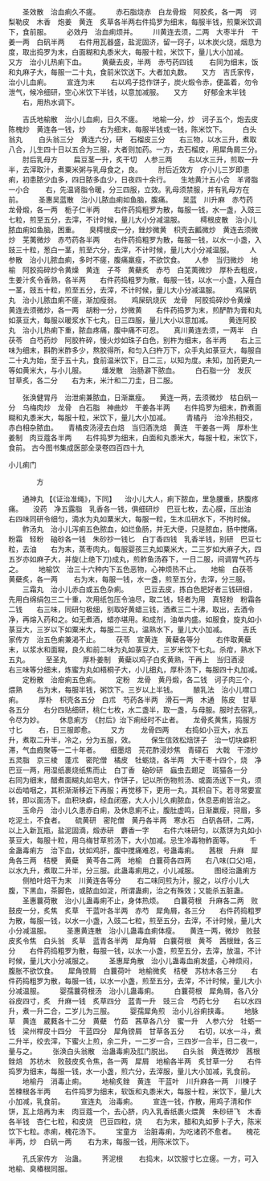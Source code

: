 <!-- { "loadSidebar": true } -->
　　圣效散　治血痢久不瘥。
　　赤石脂烧赤　白龙骨煅　阿胶炙，各一两　诃梨勒皮　木香　炮姜　黄连　炙草各半两右件捣罗为细末，每服半钱，煎粟米饮调下，食前服。
　　必效丹　治血痢烦并。
　　川黄连去须，二两　大枣半升　干姜一两　白矾半两　　右件用瓦器盛，盐泥固济，留一窍子，以木炭火烧，烟息为度，取出捣罗为末，白面糊和丸黍米大，每服十粒，米饮下，量儿大小加减。　　又方　治小儿热痢下血。
　　黄蘗去皮，半两　赤芍药四钱
　　右同为细末，饭和丸麻子大，每服一二十丸，食前米饮送下。大者加丸数。　　又方　吉氏家传，治小儿血痢。
　　宣连为末
　　右以鸡子捻作饼子，炭火煅令赤，便盖着，勿令泄气，候冷细研，空心米饮下半钱，以意加减服。　　又方
　　好郁金末半钱
　　右，用热水调下。

　　吉氏地榆散　治小儿血痢，日久不瘥。　　地榆一分，炒　诃子五个，炮去皮　陈槐炒　黄连各一钱，炒　　右为细末，每服半钱或一钱，陈米饮下。
　　白头翁丸
　　白头翁三分　黄连六分，研　石榴皮三分　　右三物，以水三升，煮取八合，儿生四十日以五合为三服，大者则加药。一方，去石榴皮，用犀角屑三分。
　　肘后乳母方
　　扁豆茎一升，炙干切　人参三两
　　右以水三升，煎取一升半，去滓取汁，煮粟米粥与乳母食之，良。
　　肘后近效方　疗小儿三岁即患痢，初患脓少血多，四日脓多血少，日夜四十余行。　　生地黄汁五小合　羊肾脂一小合
　　右，先温肾脂令暖，分三四服，立效。乳母须禁服，并有乳母方在前。
　　圣惠吴蓝散　治小儿脓血痢如鱼脑，腹痛。　　吴蓝　川升麻　赤芍药　龙骨煅，各一两　栀子仁半两　　右件药捣粗罗为散，每服一钱，水一盏，入豉三七粒，煎至五分，去滓，不计时候，量儿大小分减温服。
　　樗根皮散　治小儿脓血痢如鱼脑，困重。　　臭樗根皮一分，銼炒微黄　枳壳去瓤微炒　黄连去须微炒　芜荑微炒　赤芍药各半两　　右件药捣粗罗为散，每服一钱，以水一小盏，入豉三十粒，葱白一茎，煎至六分，去滓，不计时候，量儿大小分减温服。
　　人参散　治小儿脓血痢，多时不瘥，腹痛羸瘦，不欲饮食。　　人参　当归微炒　地榆　阿胶捣碎炒令黄燥　黄连　子芩　黄蘗炙　赤芍　白芜荑微炒　厚朴去粗皮，生姜汁炙令香熟，各半两　　右件药捣粗罗为散，每服一钱，以水一小盏，入薤白一茎，豉五十粒，煎至五分，去滓，不计时候，量儿大小分减温服。
　　鸡屎矾丸　治小儿脓血痢不瘥，渐加瘦弱。　　鸡屎矾烧灰　龙骨　阿胶捣碎炒令黄燥　黄连去须微炒，各一两　胡粉一分，炒微黄　　右件药捣罗为末，煎酽酢为膏和丸如菉豆大，每服以暖浆水下七丸，日三四服，量儿大小以意加减。
　　黄连阿胶丸　治小儿热痢下重，脓血疼痛，腹中痛不可忍。　　真川黄连去须，一两半　白茯苓　白芍药炒　阿胶杵碎，慢火炒如珠子白色，别杵为细末，各半两　　右上三味为细末，斟酌米酢多少，熬胶得所，和匀入臼杵万下，众手丸如菉豆大，每服自二十丸为始，至于五十丸，食前温米饮下，日二三，以知为度。未知，加药更丸一等如黄米大，与小儿服。
　　燔发散　治肠澼下脓血。
　　白石脂一分　发灰　甘草炙，各二分　　右为末，米汁和二刀圭，日二服。

　　张涣健胃丹　治泄痢兼脓血，日渐羸瘦。　　黄连一两，去须微炒　枯白矾一分　乌梅肉炒　龙骨　白石脂　神曲炒　干姜各半两　　右件捣罗为细末，酢煮面糊和丸黍米大，每服十粒，米饮下，量儿大小加减。
　　青橘丹　治冷热相交，赤白相杂脓血。　　青橘皮汤浸去白焙　当归酒洗焙　黄连　干姜各一两　厚朴生姜制　肉豆蔻各半两　　右件捣罗为细末，白面和丸黍米大，每服十粒，米饮下，食前。
古今图书集成医部全录卷四百四十九

小儿痢门

　　　　方

　　通神丸 【《证治准绳》，下同】 　治小儿大人，痢下脓血，里急腰重，脐腹疼痛。　　没药　净五露脂　乳香各一钱，俱细研炒　巴豆七枚，去心膜，压出油　　右四味同研令细匀，滴水为丸如粟米大，每服一粒，生木瓜研水下，不拘时候。
　　鲊汤丸　治小儿泻痢五色脓血，如烂鱼肠，并无大便，只是脓血，肠中搅痛。　　粉霜　轻粉　硇砂各一钱　朱砂抄一钱匕　白丁香四钱　乳香半钱，别研　巴豆七粒，去油　　右为末，蒸枣肉丸，每服婴孩三丸如粟米大，二三岁如大麻子大，四五岁亦如麻子大，并旋(上绝下刀)成丸，煎鲊鱼汤吞下，一日二服，间调胃气药与之。
　　地榆饮　治三十六种内下五色恶物，心神烦热不止。　　地榆　白茯苓　黄蘗炙，各一两
　　右为末，每服一钱，水一盏，煎至五分，去滓，分三服。
　　三霜丸　治小儿赤白或五色杂痢。
　　巴豆去皮，拣白色肥好者三钱研细，先用白绵绢包三二十重，次用纸包压令油尽，取二钱，轻者为用　真轻粉　粉霜各二钱　　右三味，同研匀极细，别取好黄蜡三钱，酒煮三二十沸，取出，去酒令净，再熔入药和之。如无煮酒，蜡亦堪用。和成剂，油单内盛。如服食，旋丸如小菉豆大，三岁以下如粟米大，每服二三丸，温熟水下，量儿大小加减。
　　吉氏家传方　治五色痢兼渴不止。
　　茯苓　宣黄连　黄蘗各等分
　　右件取黄蘗末，以浆水和面糊，良久和前二味为丸如菉豆大，三岁米饮下七丸。杀疳，熟水下五丸。
　　至圣丸
　　厚朴姜制　黄蘗以鸡子白炙黄熟，干再上　当归酒浸　　右三味等分细末，炼蜜为丸如梧桐子大，小儿细丸，厚朴汤下，每服四十丸加减。
　　定粉散　治疳痢五色痢。
　　定粉　龙骨　黄丹煅，各二钱　诃子肉三个，煨熟　　右为末，每服半钱，粥饮下。三岁以上半钱。
　　酿乳法　治小儿噤口痢。
　　厚朴　枳壳各五分　白朮　芍药各半两　滑石一两　木通　陈皮　甘草各五分　　右分四贴细研，桃仁七枚，水二盏半，取一盏，与母服。服时去宿乳，令尽为妙。
　　休息痢方　《肘后》治下痢经时不止者。　　龙骨炙黄焦，捣服方寸匕
　　右，日三服即愈。
　　又方
　　龙骨四两
　　右捣如小豆大，水五升，煮取二升半，冷之，分为五服，效。
　　保生信效松焙饼子　治一切块癖积滞，气血瘕聚等一二十年者。　　细墨焙　芫花酢浸炒焦　青礞石　大戟　干漆炒　五灵脂　京三棱　蓬朮　密陀僧　橘皮　牡蛎烧，各半两　大干枣十四个，烧　净巴豆一两，用湿纸裹烧纸焦而止　白丁香　硇砂研　蝱虫去翅足　斑猫各一分　　右同为细末，醋煮面糊丸如皂大，作饼子，记以所伤物煎汤、或面汤送下一丸，须以齿啮咽之，其积渐渐移近下再服；再觉移下，更用一丸，其积自下。若寻常要宣转，即以面汤下。血积块癖，经血闭塞，大人小儿久痢脓血，休息恶痢皆治之。
　　玉命丹　治小儿久患赤白痢，及休息痢不止，腹肚虚鸣，日渐羸瘦，挦眉，多吃泥土，不食者。　　硫黄研　密陀僧　黄丹各半两　寒水石　白矾各研，二两，以上入新瓦瓶，盐泥固滴，煅赤研　麝香一字　　右件六味研匀，以蒸饼为丸如小菉豆大，每服十粒，用乌梅甘草煎汤下，大小加减。忌生冷毒物鲊面等。
　　千金蛊毒痢方　治下血，状如鸡肝，腹中搅痛难忍，号蛊毒痢。　　茜根　升麻　犀角各三两　桔梗　黄蘗　黄芩各二两　地榆　白蘘荷各四两　　右八味(口父)咀，以水九升，煮取二升半，分三服。此蛊毒痢用之，小儿减服。
　　图经治蛊痢方
　　侧柏叶焙干为末　川黄连各等分
　　右二味同煎为汁，服之，以疗小儿大腹，下黑血，茶脚色，或脓血如淀，所谓蛊痢，治之有殊效；又能杀五脏蛊。
　　圣惠蘘荷散　治小儿蛊毒痢不止，身体热烦。　　白蘘荷根　升麻各二两　败鼓皮一分，炙焦　炙草　干蓝叶各半两　赤芍　犀角屑，各三分　　右件药捣粗罗为散，每服一钱，以水一小盏，入豉二七粒，煎至五分，去滓，不计时候，量儿大小分减温服。
　　圣惠黄连散　治小儿蛊毒血痢体瘦。　　黄连一两，微炒　败鼓皮炙令焦　白头翁　炙草　蓝青各半两　犀角屑　白蘘荷根　黄芩　茜根銼，各三分　　右件药捣粗罗为散，每服一钱，以水一小盏，煎至五分，去滓，放温，不计时候，量儿大小分减服之。
　　圣惠犀角散　治小儿蛊毒血痢发盛，心神烦闷，腹胀不欲饮食。　　犀角镑屑　白蘘荷叶　地榆微炙　桔梗　苏枋木各三分　　右件药捣粗罗为散，每服一钱，以水一小盏，煎至五分，去滓，不计时候，量儿大小分减温服。
　　婴孺蘘荷根汤　治小儿蛊毒痢。
　　白蘘荷根　犀角屑，各八分　谷皮四寸，炙　升麻一钱　炙草四分　蓝青一升　豉三合　芍药七分　　右以水四升，煮一升二合，二岁儿为三服。
　　婴孺犀角煎　治小儿谷痢挟毒。
　　地脉草　黄连　葳蕤各十二分　黄蘗　竹茹　茜草各八分　蜜一升　人参六分　牡蛎一钱　梁州榉皮十四分　干蓝四分　犀角镑屑　甘草各五分　　右切，以水一斗，煮二升半，绞去滓，下蜜火上煎，余二升，一二岁一合，三四岁一合半，日二夜一，量与之。
　　张涣白头翁散　治蛊毒痢及肛门脱出。　　白头翁　黄连微炒　茜根銼焙　苏枋木　败鼓皮炙令焦，各一两　犀屑　地榆各半两　炙甘草一分　　右件捣罗为细末，每服一钱，水一小盏，煎六分，去滓服，量儿大小加减，乳食前。
　　地榆丹　消毒止痢。
　　地榆炙銼　黄连　干蓝叶　川升麻各一两　川楝子　苦楝根各半两　　右件捣罗为细末，软饭和丸黍米大，每服十粒，米饮下，量儿大小加减，乳食前。
　　宣连丸　治毒痢。
　　宣连一钱，作散，用鸡子清和作饼，瓦上焙再为末　肉豆蔻一个，去心脐，内入乳香纸裹火煨黄　朱砂研飞　木香各半钱　杏仁七粒，和皮烧　巴豆四粒，烧　　右为末，醋和丸如萝卜子大，陈米饮下七粒。赤痢，槐花汤下。
　　宝童方　治脏毒痢，为吃诸药不愈者。　　槐花半两，炒　白矾一两
　　右为末，每服一钱，用陈米饮下。

　　孔氏家传方　治蛊。
　　荠泥根
　　右捣末，以饮服寸匕立瘥。一方，可入地榆、臭椿根同服。
